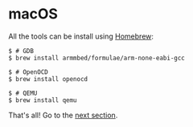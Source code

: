 # macOS

All the tools can be install using [Homebrew]:

[Homebrew]: http://brew.sh/

``` text
$ # GDB
$ brew install armmbed/formulae/arm-none-eabi-gcc

$ # OpenOCD
$ brew install openocd

$ # QEMU
$ brew install qemu
```

That's all! Go to the [next section].

[next section]: verify.md

